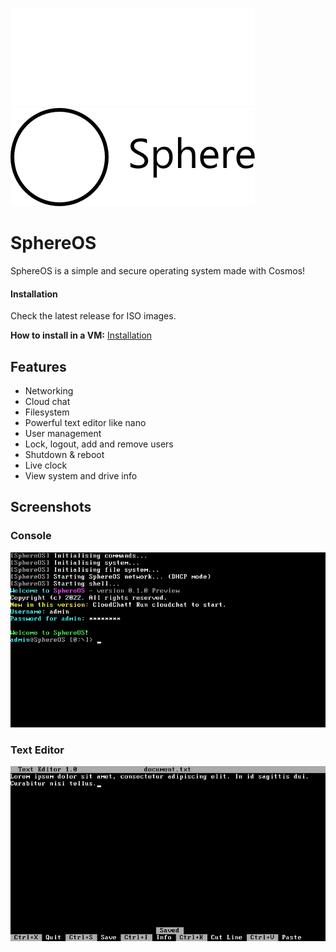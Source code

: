 ![SphereOS logo](/Art/logo_light.png#gh-dark-mode-only)
![SphereOS logo](/Art/logo_dark.png#gh-light-mode-only)

# SphereOS
SphereOS is a simple and secure operating system made with Cosmos!
#### Installation
Check the latest release for ISO images.

**How to install in a VM:** [Installation](https://github.com/Jspa2/SphereOS/wiki/Installation)
## Features
- Networking
- Cloud chat
- Filesystem
- Powerful text editor like nano
- User management
- Lock, logout, add and remove users
- Shutdown & reboot
- Live clock
- View system and drive info
## Screenshots
### Console
![Screenshot 1](/Art/screenshot_1.png)
### Text Editor
![Screenshot 2](/Art/screenshot_2.png)
